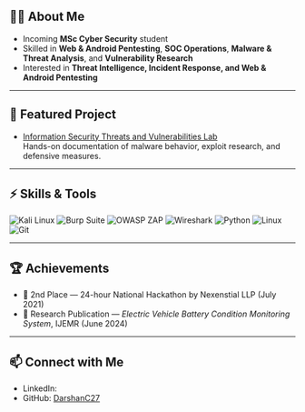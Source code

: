 
## 👨‍💻 About Me
- Incoming **MSc Cyber Security** student  
- Skilled in **Web & Android Pentesting**, **SOC Operations**, **Malware & Threat Analysis**, and **Vulnerability Research**  
- Interested in **Threat Intelligence, Incident Response, and Web & Android Pentesting**  


---
## 📌 Featured Project
- [Information Security Threats and Vulnerabilities Lab](https://github.com/DarshanC27/Information-Security-Threats-and-Vulnerabilities-Lab)  
  Hands-on documentation of malware behavior, exploit research, and defensive measures. 
---

## ⚡ Skills & Tools
![Kali Linux](https://img.shields.io/badge/Kali_Linux-557C94?style=for-the-badge&logo=kalilinux&logoColor=white)
![Burp Suite](https://img.shields.io/badge/Burp_Suite-FF6633?style=for-the-badge&logo=burp-suite&logoColor=white)
![OWASP ZAP](https://img.shields.io/badge/OWASP_ZAP-000000?style=for-the-badge&logo=owasp&logoColor=white)
![Wireshark](https://img.shields.io/badge/Wireshark-1679A7?style=for-the-badge&logo=wireshark&logoColor=white)
![Python](https://img.shields.io/badge/Python-3776AB?style=for-the-badge&logo=python&logoColor=white)
![Linux](https://img.shields.io/badge/Linux-000000?style=for-the-badge&logo=linux&logoColor=white)
![Git](https://img.shields.io/badge/Git-F05032?style=for-the-badge&logo=git&logoColor=white)

---

## 🏆 Achievements
- 🥈 2nd Place — 24-hour National Hackathon by Nexenstial LLP (July 2021)  
- 📖 Research Publication — *Electric Vehicle Battery Condition Monitoring System*, IJEMR (June 2024)

---
## 📫 Connect with Me
- LinkedIn:   
- GitHub: [DarshanC27](https://github.com/DarshanC27)  
